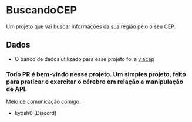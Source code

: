 # BuscandoCEP
Um projeto que vai buscar informações da sua região pelo o seu CEP.

## Dados
- O banco de dados utilizado para esse projeto foi a [viacep](viacep.com.br)

### Todo PR é bem-vindo nesse projeto. Um simples projeto, feito para praticar e exercitar o cérebro em relação a manipulação de API.

Meio de comunicação comigo:
- kyosh0 (Discord)